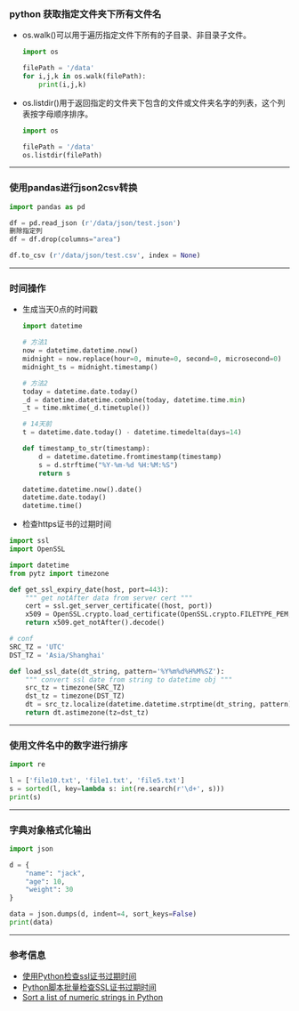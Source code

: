 ### python 获取指定文件夹下所有文件名
- os.walk()可以用于遍历指定文件下所有的子目录、非目录子文件。
  ```python
  import os

  filePath = '/data'
  for i,j,k in os.walk(filePath):
      print(i,j,k)
  ```
- os.listdir()用于返回指定的文件夹下包含的文件或文件夹名字的列表，这个列表按字母顺序排序。
  ```python
  import os

  filePath = '/data'
  os.listdir(filePath)
  ```
---
### 使用pandas进行json2csv转换
```python
import pandas as pd

df = pd.read_json (r'/data/json/test.json')
删除指定列
df = df.drop(columns="area")

df.to_csv (r'/data/json/test.csv', index = None)
```
---
### 时间操作
- 生成当天0点的时间戳
  ```python
  import datetime

  # 方法1
  now = datetime.datetime.now()
  midnight = now.replace(hour=0, minute=0, second=0, microsecond=0)
  midnight_ts = midnight.timestamp()

  # 方法2
  today = datetime.date.today()
  _d = datetime.datetime.combine(today, datetime.time.min)
  _t = time.mktime(_d.timetuple())

  # 14天前
  t = datetime.date.today() - datetime.timedelta(days=14)
  
  def timestamp_to_str(timestamp):
      d = datetime.datetime.fromtimestamp(timestamp)
      s = d.strftime("%Y-%m-%d %H:%M:%S")
      return s

  datetime.datetime.now().date()
  datetime.date.today()
  datetime.time()
  ```
- 检查https证书的过期时间
```python
import ssl
import OpenSSL

import datetime
from pytz import timezone

def get_ssl_expiry_date(host, port=443):
    """ get notAfter data from server cert """
    cert = ssl.get_server_certificate((host, port))
    x509 = OpenSSL.crypto.load_certificate(OpenSSL.crypto.FILETYPE_PEM, cert)
    return x509.get_notAfter().decode()

# conf
SRC_TZ = 'UTC'
DST_TZ = 'Asia/Shanghai'

def load_ssl_date(dt_string, pattern='%Y%m%d%H%M%SZ'):
    """ convert ssl date from string to datetime obj """
    src_tz = timezone(SRC_TZ)
    dst_tz = timezone(DST_TZ)
    dt = src_tz.localize(datetime.datetime.strptime(dt_string, pattern))
    return dt.astimezone(tz=dst_tz)
```
---
### 使用文件名中的数字进行排序
```python
import re

l = ['file10.txt', 'file1.txt', 'file5.txt']
s = sorted(l, key=lambda s: int(re.search(r'\d+', s)))
print(s)

```
---
### 字典对象格式化输出
```python
import json

d = {
    "name": "jack",
    "age": 10,
    "weight": 30
}

data = json.dumps(d, indent=4, sort_keys=False)
print(data)
```
---
### 参考信息
- [使用Python检查ssl证书过期时间](https://knktc.com/2021/06/20/use-python-to-check-ssl-expiry-date/)
- [Python脚本批量检查SSL证书过期时间](https://linuxeye.com/479.html)
- [Sort a list of numeric strings in Python](https://note.nkmk.me/en/python-sort-num-str/)